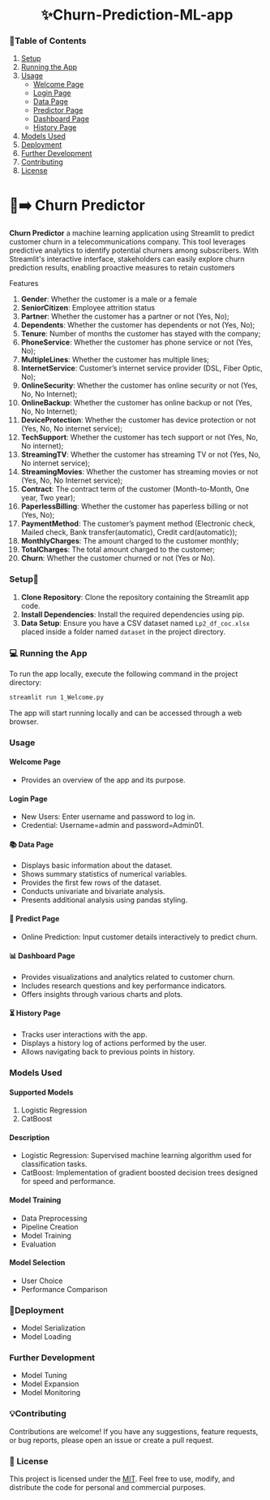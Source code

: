 
<a name="readme-top"></a>

<div align="center">
  <h1><b>✨Churn-Prediction-ML-app</b></h1>
</div>



### 📘Table of Contents
1. [Setup](#setup)
2. [Running the App](#running-the-app)
3. [Usage](#usage)
    - [Welcome Page](#welcome-page)
    - [Login Page](#login-page)
    - [Data Page](#data-page)
    - [Predictor Page](#predictor-page)
    - [Dashboard Page](#dashboard-page)
    - [History Page](#history-page)
4. [Models Used](#models-used)
5. [Deployment](#deployment)
6. [Further Development](#further-development)
7. [Contributing](#contributing)
8. [License](#license)


# 📱➡️ Churn Predictor <a name="about-project"></a>

**Churn Predictor** a machine learning application using Streamlit to predict customer churn in a telecommunications company. This tool leverages predictive analytics to identify potential churners among subscribers. With Streamlit's interactive interface, stakeholders can easily explore churn prediction results, enabling proactive measures to retain customers

Features
1. **Gender**: Whether the customer is a male or a female
2. **SeniorCitizen**: Employee attrition status
3. **Partner**: Whether the customer has a partner or not (Yes, No);
4. **Dependents**: Whether the customer has dependents or not (Yes, No);
5. **Tenure**: Number of months the customer has stayed with the company;
6. **PhoneService**: Whether the customer has phone service or not (Yes, No);
7. **MultipleLines**: Whether the customer has multiple lines;
8. **InternetService**: Customer’s internet service provider (DSL, Fiber Optic, No);
9. **OnlineSecurity**: Whether the customer has online security or not (Yes, No, No Internet);
10. **OnlineBackup**: Whether the customer has online backup or not (Yes, No, No Internet);
11. **DeviceProtection**: Whether the customer has device protection or not (Yes, No, No internet service);
12. **TechSupport**: Whether the customer has tech support or not (Yes, No, No internet);
13. **StreamingTV**: Whether the customer has streaming TV or not (Yes, No, No internet service);
14. **StreamingMovies**: Whether the customer has streaming movies or not (Yes, No, No Internet service);
15. **Contract**: The contract term of the customer (Month-to-Month, One year, Two year);
16. **PaperlessBilling**: Whether the customer has paperless billing or not (Yes, No);
17. **PaymentMethod**: The customer’s payment method (Electronic check, Mailed check, Bank transfer(automatic), Credit card(automatic));
18. **MonthlyCharges**: The amount charged to the customer monthly;
19. **TotalCharges**: The total amount charged to the customer;
20. **Churn**: Whether the customer churned or not (Yes or No).

### Setup🔧 <a name="setup"></a>
 
1. **Clone Repository**: Clone the repository containing the Streamlit app code.
2. **Install Dependencies**: Install the required dependencies using pip.
3. **Data Setup**: Ensure you have a CSV dataset named `Lp2_df_coc.xlsx` placed inside a folder named `dataset` in the project directory.
 
### 💻 Running the App <a name="running-the-app"></a>
 
To run the app locally, execute the following command in the project directory:
 
```bash
streamlit run 1_Welcome.py
```
 
The app will start running locally and can be accessed through a web browser.
 
### Usage <a name="usage"></a>
 
#### Welcome Page <a name="welcome-page"></a>
- Provides an overview of the app and its purpose.
 
#### Login Page <a name="login-page"></a>
- New Users: Enter username and password to log in.
- Credential: Username=admin and password=Admin01.
 
#### 📚 Data Page <a name="data-page"></a>
- Displays basic information about the dataset.
- Shows summary statistics of numerical variables.
- Provides the first few rows of the dataset.
- Conducts univariate and bivariate analysis.
- Presents additional analysis using pandas styling.
 
#### 🔮 Predict Page <a name="predictor-page"></a>
- Online Prediction: Input customer details interactively to predict churn.
 
#### 📊 Dashboard Page <a name="dashboard-page"></a>
- Provides visualizations and analytics related to customer churn.
- Includes research questions and key performance indicators.
- Offers insights through various charts and plots.
 
#### ⏳ History Page <a name="history-page"></a>
- Tracks user interactions with the app.
- Displays a history log of actions performed by the user.
- Allows navigating back to previous points in history.
 
### Models Used <a name="models-used"></a>
 
#### Supported Models
1. Logistic Regression
2. CatBoost
 
#### Description
- Logistic Regression: Supervised machine learning algorithm used for classification tasks.
- CatBoost: Implementation of gradient boosted decision trees designed for speed and performance.
 
#### Model Training
- Data Preprocessing
- Pipeline Creation
- Model Training
- Evaluation
 
#### Model Selection
- User Choice
- Performance Comparison
 
### 🎉Deployment <a name="deployment"></a>
 
- Model Serialization
- Model Loading
 
### Further Development <a name="further-development"></a>
 
- Model Tuning
- Model Expansion
- Model Monitoring
 
### 💡Contributing <a name="contributing"></a>
 
Contributions are welcome! If you have any suggestions, feature requests, or bug reports, please open an issue or create a pull request.
 
### 🔐 License <a name="license"></a>
 
This project is licensed under the [MIT](LICENSE). Feel free to use, modify, and distribute the code for personal and commercial purposes.
